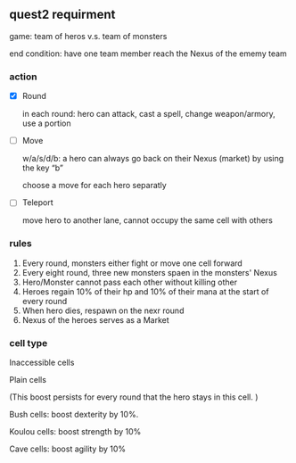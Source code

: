 ## quest2 requirment

game:  team of heros v.s. team of monsters

end condition: have one team member reach the Nexus of the ememy team

### action

- [x] Round

   in each round: hero can attack, cast a spell, change weapon/armory, use a portion

- [ ] Move

  w/a/s/d/b: a hero can always go back on their Nexus (market) by using the key “b”

  choose a move for each hero separatly

- [ ] Teleport

  move hero to another lane, cannot occupy the same cell with others



### rules

1. Every round, monsters either fight or move one cell forward
2. Every eight round, three new monsters spaen in the monsters' Nexus
3. Hero/Monster cannot pass each other without killing other
4. Heroes regain 10% of their hp and 10% of their mana at the start of every round
5. When hero dies, respawn on the nexr round
6. Nexus of the heroes serves as a Market



### cell type

Inaccessible cells

Plain cells

(This boost persists for every round that the hero stays in this cell. )

Bush cells: boost dexterity by 10%. 

Koulou cells:  boost strength by 10% 

Cave cells: boost agility by 10%







